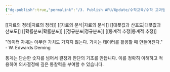 ```yaml
---
{"dg-publish":true,"permalink":"/3. Publish APU/Update/수학교육/수학 교과영역/수학영역/통계/","noteIcon":"","created":"","updated":""}
---
```


[[자료의 정리\|자료의 정리]] 
[[자료의 분석\|자료의 분석]] 
[[대푯값과 산포도\|대푯값과 산포도]] 
[[확률분포\|확률분포]] 
[[정규분포\|정규분포]] 
[[통계적 추정\|통계적 추정]]

"데이터 자체는 아무런 가치도 가지지 않는다. 가치는 데이터를 활용할 때 만들어진다." - W. Edwards Deming

통계는 단순한 숫자를 넘어서 결정과 판단의 기초를 만듭니다. 이를 정확히 이해하고 적용하여  의사결정에 깊은 통찰력을 부여할 수 있습니다.